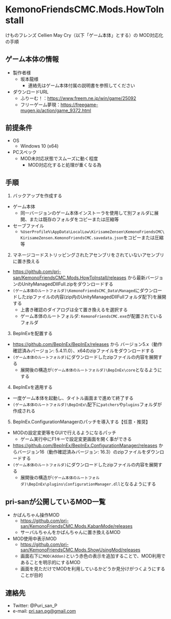 # KemonoFriendsCMC.Mods.HowToInstall
けものフレンズ Cellien May Cry（以下「ゲーム本体」とする）の MOD対応化の手順

## ゲーム本体の情報
* 製作者様
  * 坂本龍様
    * 連絡先はゲーム本体付属の説明書を参照してください
* ダウンロードURL
  * ふりーむ！：https://www.freem.ne.jp/win/game/25092
  * フリーゲーム夢現：https://freegame-mugen.jp/action/game_9372.html

## 前提条件

* OS
  * Windows 10 (x64)
* PCスペック
  * MOD未対応状態でスムーズに動く程度
    * MOD対応化すると処理が重くなる為

## 手順

1. バックアップを作成する
  * ゲーム本体
    * 同一バージョンのゲーム本体インストーラを使用して別フォルダに展開、または既存のフォルダをコピーまたは圧縮等
  * セーブファイル
    * `%UserProfile%\AppData\LocalLow\KirisameZensen\KemonoFriendsCMC\KirisameZensen.KemonoFriendsCMC.savedata.json`をコピーまたは圧縮等
2. マネージコードストリッピングされたアセンブリをされていないアセンブリに置き換える
  * https://github.com/pri-san/KemonoFriendsCMC.Mods.HowToInstall/releases から最新バージョンのUnityManagedDllFull.zipをダウンロードする
  * `(ゲーム本体のルートフォルダ)\KemonoFriendsCMC_Data\Managed`にダウンロードしたzipファイルの内容(zip内のUnityManagedDllFullフォルダ配下)を展開する
    * 上書き確認のダイアログは全て置き換えるを選択する
    * ゲーム本体のルートフォルダ: `KemonoFriendsCMC.exe`が配置されているフォルダ
3. BepInExを配置する
  * https://github.com/BepInEx/BepInEx/releases から バージョン5.x（動作確認済みバージョン: 5.4.11.0）、x64のzipファイルをダウンロードする
  * `(ゲーム本体のルートフォルダ)`にダウンロードしたzipファイルの内容を展開する
    * 展開後の構造が`(ゲーム本体のルートフォルダ)\BepInEx\core`となるようにする
4. BepInExを適用する
  * 一度ゲーム本体を起動し、タイトル画面まで進めて終了する
  * `(ゲーム本体のルートフォルダ)\BepInEx\`配下に`patchers`や`plugins`フォルダが作成される
5. BepInEx.ConfigurationManagerのパッチを導入する【任意・推奨】
  * MODの設定変更等をGUIで行えるようになるパッチ
    * ゲーム実行中にF1キーで設定変更画面を開く事ができる
  * https://github.com/BepInEx/BepInEx.ConfigurationManager/releases からバージョン16（動作確認済みバージョン: 16.3）のzipファイルをダウンロードする
  * `(ゲーム本体のルートフォルダ)`にダウンロードしたzipファイルの内容を展開する
    * 展開後の構造が`(ゲーム本体のルートフォルダ)\BepInEx\plugins\ConfigurationManager.dll`となるようにする

## pri-sanが公開しているMOD一覧

* かばんちゃん操作MOD
  * https://github.com/pri-san/KemonoFriendsCMC.Mods.KabanMode/releases
  * サーバルちゃんをかばんちゃんに置き換えるMOD
* MOD使用中表示MOD
  *  https://github.com/pri-san/KemonoFriendsCMC.Mods.ShowUsingMod/releases
  *  画面右下に`MOD(Addon)`という赤色の表示を追加することで、MOD利用であることを明示的にするMOD
    * 画面を見ただけでMODを利用しているかどうか見分けがつくようにすることが目的

## 連絡先

* Twitter: @Puri_san_P
* e-mail: pri.san.pg@gmail.com
